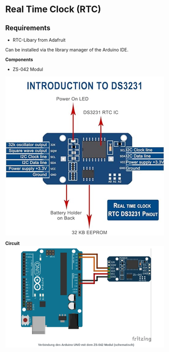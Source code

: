 # Real Time Clock (RTC)

## Requirements

- RTC-Libary from Adafruit

Can be installed via the library manager of the Arduino IDE.



**Components**
- ZS-042 Modul

![RTC Modul](circuit/sensor.jpg)

**Circuit**
![Circuit](circuit/rtc.png)




